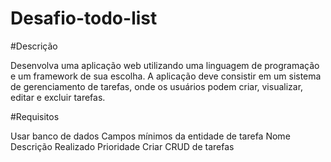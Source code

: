 # Desafio-todo-list

#Descrição

Desenvolva uma aplicação web utilizando uma linguagem de programação e um framework de sua escolha. A aplicação deve consistir em um sistema de gerenciamento de tarefas, onde os usuários podem criar, visualizar, editar e excluir tarefas.


#Requisitos

Usar banco de dados
Campos mínimos da entidade de tarefa
Nome
Descrição
Realizado
Prioridade
Criar CRUD de tarefas
